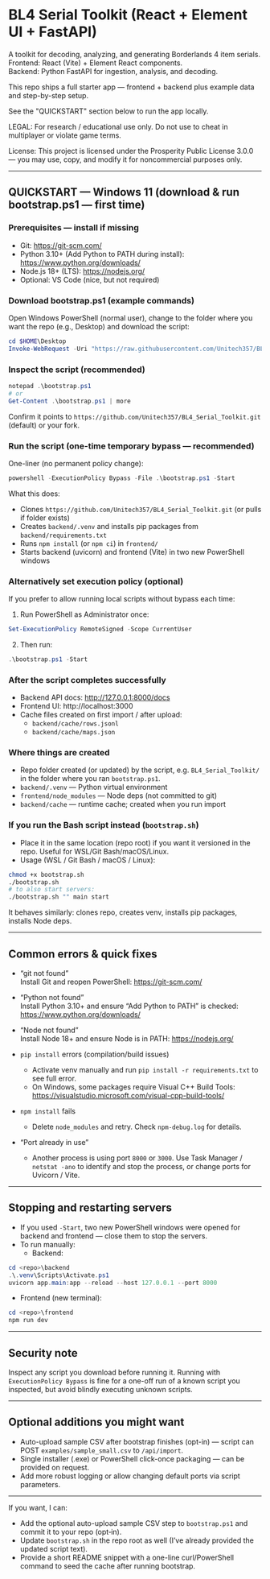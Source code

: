 
# BL4 Serial Toolkit (React + Element UI + FastAPI)

A toolkit for decoding, analyzing, and generating Borderlands 4 item serials.  
Frontend: React (Vite) + Element React components.  
Backend: Python FastAPI for ingestion, analysis, and decoding.

This repo ships a full starter app — frontend + backend plus example data and step-by-step setup.

See the "QUICKSTART" section below to run the app locally.

LEGAL: For research / educational use only. Do not use to cheat in multiplayer or violate game terms.

License: This project is licensed under the Prosperity Public License 3.0.0 — you may use, copy, and modify it for noncommercial purposes only.

---

## QUICKSTART — Windows 11 (download & run bootstrap.ps1 — first time)

### Prerequisites — install if missing

- Git: https://git-scm.com/  
- Python 3.10+ (Add Python to PATH during install): https://www.python.org/downloads/  
- Node.js 18+ (LTS): https://nodejs.org/  
- Optional: VS Code (nice, but not required)

### Download bootstrap.ps1 (example commands)

Open Windows PowerShell (normal user), change to the folder where you want the repo (e.g., Desktop) and download the script:

```powershell
cd $HOME\Desktop
Invoke-WebRequest -Uri "https://raw.githubusercontent.com/Unitech357/BL4_Serial_Toolkit/main/bootstrap.ps1" -OutFile .\bootstrap.ps1
```

### Inspect the script (recommended)

```powershell
notepad .\bootstrap.ps1
# or
Get-Content .\bootstrap.ps1 | more
```
Confirm it points to `https://github.com/Unitech357/BL4_Serial_Toolkit.git` (default) or your fork.

### Run the script (one-time temporary bypass — recommended)

One-liner (no permanent policy change):

```powershell
powershell -ExecutionPolicy Bypass -File .\bootstrap.ps1 -Start
```

What this does:

- Clones `https://github.com/Unitech357/BL4_Serial_Toolkit.git` (or pulls if folder exists)  
- Creates `backend/.venv` and installs pip packages from `backend/requirements.txt`  
- Runs `npm install` (or `npm ci`) in `frontend/`  
- Starts backend (uvicorn) and frontend (Vite) in two new PowerShell windows

### Alternatively set execution policy (optional)

If you prefer to allow running local scripts without bypass each time:

1. Run PowerShell as Administrator once:

```powershell
Set-ExecutionPolicy RemoteSigned -Scope CurrentUser
```

2. Then run:

```powershell
.\bootstrap.ps1 -Start
```

### After the script completes successfully

- Backend API docs: http://127.0.0.1:8000/docs  
- Frontend UI: http://localhost:3000  
- Cache files created on first import / after upload:
  - `backend/cache/rows.jsonl`  
  - `backend/cache/maps.json`

### Where things are created

- Repo folder created (or updated) by the script, e.g. `BL4_Serial_Toolkit/` in the folder where you ran `bootstrap.ps1`.  
- `backend/.venv` — Python virtual environment  
- `frontend/node_modules` — Node deps (not committed to git)  
- `backend/cache` — runtime cache; created when you run import

### If you run the Bash script instead (`bootstrap.sh`)

- Place it in the same location (repo root) if you want it versioned in the repo. Useful for WSL/Git Bash/macOS/Linux.
- Usage (WSL / Git Bash / macOS / Linux):

```bash
chmod +x bootstrap.sh
./bootstrap.sh
# to also start servers:
./bootstrap.sh "" main start
```

It behaves similarly: clones repo, creates venv, installs pip packages, installs Node deps.

---

## Common errors & quick fixes

- “git not found”  
  Install Git and reopen PowerShell: https://git-scm.com/

- “Python not found”  
  Install Python 3.10+ and ensure “Add Python to PATH” is checked: https://www.python.org/downloads/

- “Node not found”  
  Install Node 18+ and ensure Node is in PATH: https://nodejs.org/

- `pip install` errors (compilation/build issues)  
  - Activate venv manually and run `pip install -r requirements.txt` to see full error.  
  - On Windows, some packages require Visual C++ Build Tools: https://visualstudio.microsoft.com/visual-cpp-build-tools/

- `npm install` fails  
  - Delete `node_modules` and retry. Check `npm-debug.log` for details.

- “Port already in use”  
  - Another process is using port `8000` or `3000`. Use Task Manager / `netstat -ano` to identify and stop the process, or change ports for Uvicorn / Vite.

---

## Stopping and restarting servers

- If you used `-Start`, two new PowerShell windows were opened for backend and frontend — close them to stop the servers.  
- To run manually:
  - Backend:

```powershell
cd <repo>\backend
.\.venv\Scripts\Activate.ps1
uvicorn app.main:app --reload --host 127.0.0.1 --port 8000
```

  - Frontend (new terminal):

```powershell
cd <repo>\frontend
npm run dev
```

---

## Security note
Inspect any script you download before running it. Running with `ExecutionPolicy Bypass` is fine for a one-off run of a known script you inspected, but avoid blindly executing unknown scripts.

---

## Optional additions you might want
- Auto-upload sample CSV after bootstrap finishes (opt-in) — script can POST `examples/sample_small.csv` to `/api/import`.  
- Single installer (.exe) or PowerShell click-once packaging — can be provided on request.  
- Add more robust logging or allow changing default ports via script parameters.

---

If you want, I can:
- Add the optional auto-upload sample CSV step to `bootstrap.ps1` and commit it to your repo (opt‑in).  
- Update `bootstrap.sh` in the repo root as well (I’ve already provided the updated script text).  
- Provide a short README snippet with a one-line curl/PowerShell command to seed the cache after running bootstrap.

